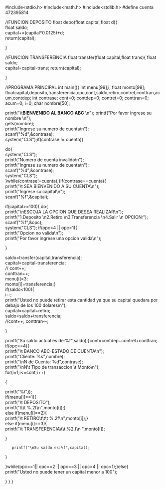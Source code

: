 #include<stdio.h>
#include<math.h>
#include<stdlib.h>
#define cuenta 472395814

//FUNCION DEPOSITO
float depo(float capital,float d){    
float saldo;   
capital+=(capital*0.0125)+d;   
return(capital);

}

//FUNCION TRANSFERElNCIA
float transfer(float capital,float trans){ 
float saldo;   
capital=capital-trans; 
return(capital);

}

//PROGRAMA PRINCIPAL
int main(){
int menu[99],i;
float monto[99];
floatcapital,deposito,transferencia,opc,cont,saldo,retiro,contret,conttran,acum,contdep;
int contrase; 
cont=0; 
contdep=0; 
contret=0; 
conttran=0;
 acum=0; i=0;
char nombre[50];


printf("\t**BIENVENIDO AL BANCO ABC** \n");
printf("Por favor ingrese su nombre \n");    
gets(nombre);       
printf("Ingrese su numero de cuenta\n");       
scanf("%d",&contrase);    
system("CLS");if(contrase != cuenta){


do{        
system("CLS");        
printf("Numero de cuenta invalido\n");        
printf("Ingrese su numero de cuenta\n");        
scanf("%d",&contrase);        
system("CLS");        
}while(contrase!=cuenta);}if(contrase==cuenta){        
printf("\t SEA BIENVENIDO A SU CUENTA\n");        
printf("Ingrese su capital\n");        
scanf("%f",&capital);


if(capital>=100){
do{        
printf("\nESCOJA LA OPCION QUE DESEA REALIZAR\n");        
printf("1.Deposito \n2.Retiro \n3.Transferencia \n4.Salir \n OPCION:");        
scanf("%f",&opc);        
system("CLS");
if(opc>4 || opc<1){        
printf("Opcion no valida\n");        
printf("Por favor ingrese una opcion valida\n");

}


saldo=transfer(capital,transferencia);        
capital=capital-transferencia;      
 // cont++;       
 conttran++;        
menu[i]=3;        
monto[i]=transferencia;}    
if(saldo<100){           
 i--;        
printf("Usted no puede retirar esta cantidad ya que su capital quedara por debajo de los 100 dolares\n");        
capital=capital+retiro;       
 saldo=saldo+transferencia;        
//cont++;        conttran--;  


  }      


  printf("Su saldo actual es de:%f",saldo);}cont=contdep+contret+conttran;
if(opc==4){        
printf("\t BANCO ABC-ESTADO DE CUENTA\n");        
printf("Cliente: %s",nombre);        
printf("\nN de Cuenta: %d",contrase);        
printf("\nN\t Tipo de transaccion \t Monto\n");       
 for(i=1;i<=cont;i++)

{            

printf("%i",i);           
 if(menu[i]==1){                
printf("\t DEPOSITO");               
 printf("\t\t %.2f\n",monto[i]);}           
 else if(menu[i]==2){                
printf("\t RETIRO\t\t\t %.2f\n",monto[i]);}            
else if(menu[i]==3){                
printf("\t TRANSFERENCIA\t\t %2.f\n ",monto[i]);

}      
 
       printf("\nSu saldo es:%f",capital);
}

}while(opc==1|| opc==2 || opc==3 || opc>4 || opc<1);}else{        
printf("Usted no puede tener un capital menor a 100");

}
}
}
